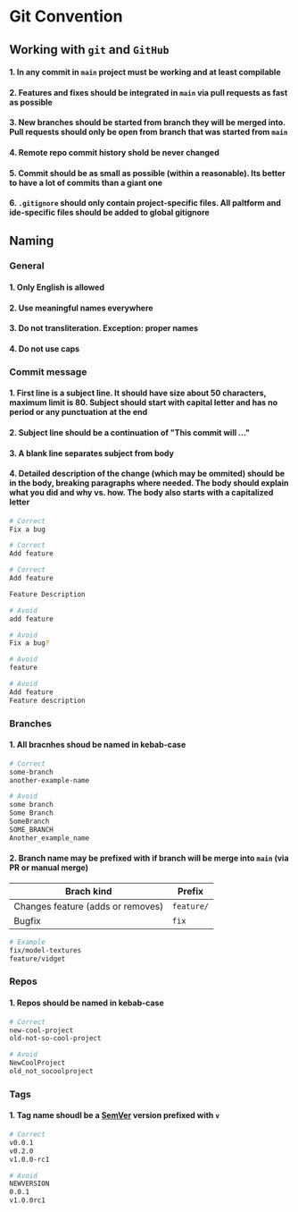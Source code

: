 # Git Convention

## Working with `git` and `GitHub`

#### 1. In any commit in `main` project must be working and at least compilable

#### 2. Features and fixes should be integrated in `main` via pull requests as fast as possible

#### 3. New branches should be started from branch they will be merged into. Pull requests should only be open from branch that was started from `main`

#### 4. Remote repo commit history shold be never changed

#### 5. Commit should be as small as possible (within a reasonable). Its better to have a lot of commits than a giant one

#### 6. `.gitignore` should only contain project-specific files. All paltform and ide-specific files should be added to global gitignore

## Naming

### General

#### 1. Only English is allowed

#### 2. Use meaningful names everywhere

#### 3. Do not transliteration. Exception: proper names

#### 4. Do not use caps

### Commit message

#### 1. First line is a subject line. It should have size about 50 characters, maximum limit is 80. Subject should start with capital letter and has no period or any punctuation at the end

#### 2. Subject line should be a continuation of "This commit will ..."

#### 3. A blank line separates subject from body

#### 4. Detailed description of the change (which may be ommited) should be in the body, breaking paragraphs where needed. The body should explain what you did and why vs. how. The body also starts with a capitalized letter

```bash
# Correct
Fix a bug

# Correct
Add feature

# Correct
Add feature

Feature Description

# Avoid
add feature

# Avoid
Fix a bug?

# Avoid
feature

# Avoid
Add feature
Feature description
```

### Branches

#### 1. All bracnhes shoud be named in kebab-case

```bash
# Correct
some-branch
another-example-name

# Avoid
some branch
Some Branch
SomeBranch
SOME_BRANCH
Another_example_name
```

#### 2. Branch name may be prefixed with if branch will be merge into `main` (via PR or manual merge)

| Brach kind                        | Prefix     |
| --------------------------------- | ---------- |
| Changes feature (adds or removes) | `feature/` |
| Bugfix                            | `fix`      |

```bash
# Example
fix/model-textures
feature/vidget
```

### Repos

#### 1. Repos should be named in kebab-case

```bash
# Correct
new-cool-project
old-not-so-cool-project

# Avoid
NewCoolProject
old_not_socoolproject
```

### Tags

#### 1. Tag name shoudl be a [SemVer](https://semver.org) version prefixed with `v`

```bash
# Correct
v0.0.1
v0.2.0
v1.0.0-rc1

# Avoid
NEWVERSION
0.0.1
v1.0.0rc1
```
